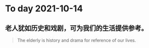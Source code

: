 
# To day 2021-10-14


## 老人犹如历史和戏剧，可为我们的生活提供参考。
> The elderly is history and drama for reference of our lives.

    